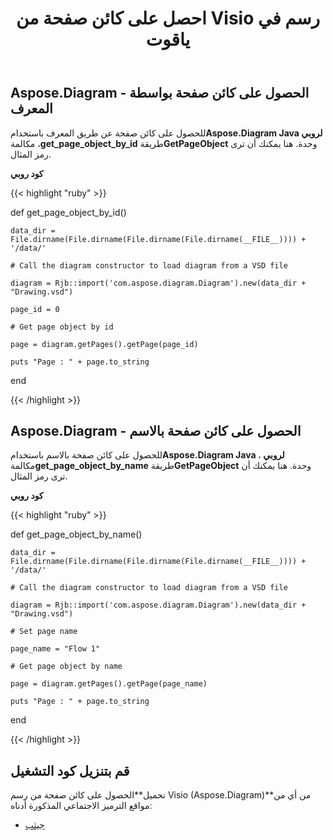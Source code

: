 ﻿---
title: احصل على كائن صفحة من Visio رسم في ياقوت
type: docs
weight: 10
url: /ar/java/get-a-page-object-from-visio-drawing-in-ruby/
---
## **Aspose.Diagram - الحصول على كائن صفحة بواسطة المعرف**
 للحصول على كائن صفحة عن طريق المعرف باستخدام**Aspose.Diagram Java لروبي** ، مكالمة**get_page_object_by_id** طريقة**GetPageObject** وحدة. هنا يمكنك أن ترى رمز المثال.

**كود روبي**

{{< highlight "ruby" >}}

 def get_page_object_by_id() 

    data_dir = File.dirname(File.dirname(File.dirname(File.dirname(__FILE__)))) + '/data/'

    # Call the diagram constructor to load diagram from a VSD file

    diagram = Rjb::import('com.aspose.diagram.Diagram').new(data_dir + "Drawing.vsd")

    page_id = 0

    # Get page object by id

    page = diagram.getPages().getPage(page_id)

    puts "Page : " + page.to_string

end

{{< /highlight >}}
## **Aspose.Diagram - الحصول على كائن صفحة بالاسم**
 للحصول على كائن صفحة بالاسم باستخدام**Aspose.Diagram Java لروبي** ، مكالمة**get_page_object_by_name** طريقة**GetPageObject** وحدة. هنا يمكنك أن ترى رمز المثال.

**كود روبي**

{{< highlight "ruby" >}}

 def get_page_object_by_name() 

    data_dir = File.dirname(File.dirname(File.dirname(File.dirname(__FILE__)))) + '/data/'

    # Call the diagram constructor to load diagram from a VSD file

    diagram = Rjb::import('com.aspose.diagram.Diagram').new(data_dir + "Drawing.vsd")

    # Set page name

    page_name = "Flow 1"

    # Get page object by name

    page = diagram.getPages().getPage(page_name)

    puts "Page : " + page.to_string

end

{{< /highlight >}}
## **قم بتنزيل كود التشغيل**
 تحميل**الحصول على كائن صفحة من رسم Visio (Aspose.Diagram)**من أي من مواقع الترميز الاجتماعي المذكورة أدناه:

- [جيثب](https://github.com/asposediagram/Aspose.Diagram-for-Java/blob/master/Plugins/Aspose_Diagram_Java_for_Ruby/lib/asposediagramjava/Pages/getpageobject.rb)
